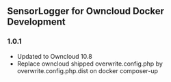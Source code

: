 ## SensorLogger for Owncloud Docker Development

### 1.0.1
* Updated to Owncloud 10.8
* Replace owncloud shipped overwrite.config.php by overwrite.config.php.dist on docker composer-up